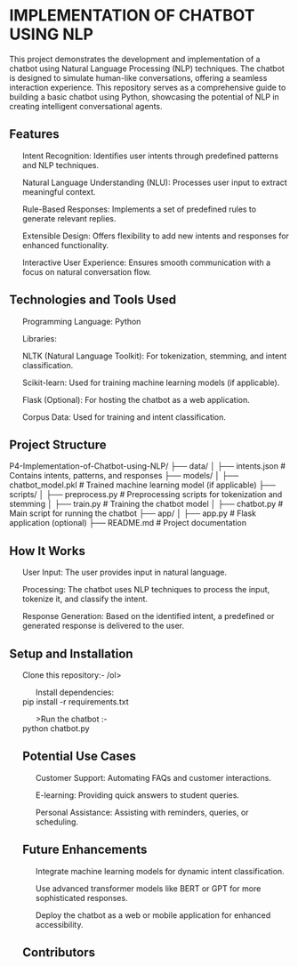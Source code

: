 <h1>IMPLEMENTATION OF CHATBOT USING NLP</h1>
<p>This project demonstrates the development and implementation of a chatbot using Natural Language Processing (NLP) techniques. The chatbot is designed to simulate human-like conversations, offering a seamless interaction experience. This repository serves as a comprehensive guide to building a basic chatbot using Python, showcasing the potential of NLP in creating intelligent conversational agents.</p>
<h2> Features</h2>
<p> <ul>Intent Recognition: Identifies user intents through predefined patterns and NLP techniques.</ul>
<ul> Natural Language Understanding (NLU): Processes user input to extract meaningful context.</ul>
<ul> Rule-Based Responses: Implements a set of predefined rules to generate relevant replies.</ul>
<ul> Extensible Design: Offers flexibility to add new intents and responses for enhanced functionality.</ul>
<ul>Interactive User Experience: Ensures smooth communication with a focus on natural conversation flow. </ul></p>

<h2>Technologies and Tools Used</h2>
<p>
<ul>  Programming Language: Python </ul>
<ul>Libraries:</ul>
<ul> NLTK (Natural Language Toolkit): For tokenization, stemming, and intent classification.</ul>
<ul> Scikit-learn: Used for training machine learning models (if applicable).</ul>
<ul> Flask (Optional): For hosting the chatbot as a web application.</ul>
<ul> Corpus Data: Used for training and intent classification.</ul>
</p>
<h2>Project Structure </h2>
P4-Implementation-of-Chatbot-using-NLP/
├── data/
│   ├── intents.json        # Contains intents, patterns, and responses
├── models/
│   ├── chatbot_model.pkl   # Trained machine learning model (if applicable)
├── scripts/
│   ├── preprocess.py       # Preprocessing scripts for tokenization and stemming
│   ├── train.py            # Training the chatbot model
│   ├── chatbot.py          # Main script for running the chatbot
├── app/
│   ├── app.py              # Flask application (optional)
├── README.md               # Project documentation


<h2>How It Works</h2>
<p>
<ol >User Input: The user provides input in natural language.</ol>
<ol> Processing: The chatbot uses NLP techniques to process the input, tokenize it, and classify the intent.</ol>
<ol> Response Generation: Based on the identified intent, a predefined or generated response is delivered to the user.</ol> </p>
<h2>Setup and Installation</h2>
<p><ol>Clone this repository:- /ol>
<a href = "url" ></a> </p>
<p><ol>Install dependencies:</ol>
pip install -r requirements.txt </p>
<p><ol>>Run the chatbot :- </ol>
python chatbot.py</p>
<h2>Potential Use Cases</h2>
<p><ul>Customer Support: Automating FAQs and customer interactions.</ul>
<ul>E-learning: Providing quick answers to student queries.</ul>
<ul>Personal Assistance: Assisting with reminders, queries, or scheduling.</ul></p>
<h2>Future Enhancements</h2>
<p><ul>Integrate machine learning models for dynamic intent classification.</ul>
<ul>Use advanced transformer models like BERT or GPT for more sophisticated responses.</ul>
<ul>Deploy the chatbot as a web or mobile application for enhanced accessibility.</ul></p>
<h2>Contributors</h2>
<a hred="piyush joshi" </a>
